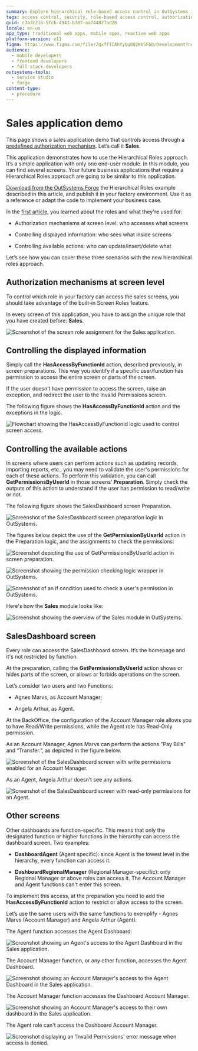```yaml
---
summary: Explore hierarchical role-based access control in OutSystems 11 (O11) through a sales application demo.
tags: access control, security, role-based access control, authorization, application development
guid: c3a3c216-5fcb-4943-b787-aa744827ad28
locale: en-us
app_type: traditional web apps, mobile apps, reactive web apps
platform-version: o11
figma: https://www.figma.com/file/ZqxffTIAhYyQg8Q2KbSFbb/Development?node-id=742:293
audience:
  - mobile developers
  - frontend developers
  - full stack developers
outsystems-tools:
  - service studio
  - forge
content-type:
  - procedure
---
```


# Sales application demo

This page shows a sales application demo that controls access through a [predefined authorization mechanism](hands-on.md). Let’s call it **Sales**.

This application demonstrates how to use the Hierarchical Roles approach. It’s a simple application with only one end-user module. In this module, you can find several screens. Your future business applications that require a Hierarchical Roles approach are going to be similar to this application.

<div class="info" markdown="1">

[Download from the OutSystems Forge](https://www.outsystems.com/forge/Component_Overview.aspx?ProjectId=8742) the Hierarchical Roles example described in this article, and publish it in your factory environment. Use it as a reference or adapt the code to implement your business case.

</div>

In the [first article](faq.md), you learned about the roles and what they're used for:

* Authorization mechanisms at screen level: who accesses what screens

* Controlling displayed information: who sees what inside screens

* Controlling available actions: who can update/insert/delete what

Let’s see how you can cover these three scenarios with the new hierarchical roles approach.


## Authorization mechanisms at screen level

To control which role in your factory can access the sales screens, you should take advantage of the built-in Screen Roles feature.

In every screen of this application, you have to assign the unique role that you have created before: **Sales**.

![Screenshot of the screen role assignment for the Sales application.](images/sales-role-ss.png "Sales Role Screen Assignment")

## Controlling the displayed information

Simply call the **HasAccessByFunctionId** action, described previously, in screen preparations. This way you identify if a specific user/function has permission to access the entire screen or parts of the screen.

If the user doesn’t have permission to access the screen, raise an exception, and redirect the user to the Invalid Permissions screen.

The following figure shows the **HasAccessByFunctionId** action and the exceptions in the logic.

![Flowchart showing the HasAccessByFunctionId logic used to control screen access.](images/hasaccessbyfunctionId-logic-ss.png "HasAccessByFunctionId Logic Flow")

## Controlling the available actions

In screens where users can perform actions such as updating records, importing reports, etc., you may need to validate the user's permissions for each of these actions. To perform this validation, you can call **GetPermissionsByUserId** in those screens’ **Preparation**. Simply check the outputs of this action to understand if the user has permission to read/write or not.

The following figure shows the SalesDashboard screen Preparation.

![Screenshot of the SalesDashboard screen preparation logic in OutSystems.](images/sales-dashboard-screen-preparation-ss.png "Sales Dashboard Screen Preparation Logic")

The figures below depict the use of the **GetPermissionByUserId** action in the Preparation logic, and the assignments to check the permissions:

![Screenshot depicting the use of GetPermissionsByUserId action in screen preparation.](images/getpermissionbyuserid-action-preparation-ss.png "GetPermissionsByUserId Action in Preparation")

![Screenshot showing the permission checking logic wrapper in OutSystems.](images/permission-checking-wrapper.png "Permission Checking Logic Wrapper")

![Screenshot of an if condition used to check a user's permission in OutSystems.](images/if-condition-check-users-permission-ss.png "If Condition to Check User's Permission")

Here's how the **Sales** module looks like:

![Screenshot showing the overview of the Sales module in OutSystems.](images/sales-module-overview-ss.png "Sales Module Overview")

## SalesDashboard screen

Every role can access the SalesDashboard screen. It’s the homepage and it's not restricted by function.

At the preparation, calling the **GetPermissionsByUserId** action shows or hides parts of the screen, or allows or forbids operations on the screen.

Let’s consider two users and two Functions:

* Agnes Marvs, as Account Manager;

* Angela Arthur, as Agent.

At the BackOffice, the configuration of the Account Manager role allows you to have Read/Write permissions, while the Agent role has Read-Only permission.

As an Account Manager, Agnes Marvs can perform the actions "Pay Bills" and “Transfer.”, as depicted in the figure below.

![Screenshot of the SalesDashboard screen with write permissions enabled for an Account Manager.](images/write-permission-example-screen.png "Write Permission Example Screen")

As an Agent, Angela Arthur doesn’t see any actions. 

![Screenshot of the SalesDashboard screen with read-only permissions for an Agent.](images/read-only-permission-example-screen.png "Read-Only Permission Example Screen")


## Other screens

Other dashboards are function-specific. This means that only the designated function or higher functions in the hierarchy can access the dashboard screen. Two examples:

* **DashboardAgent** (Agent specific): since Agent is the lowest level in the hierarchy, every function can access it.

* **DashboardRegionalManager** (Regional Manager-specific): only Regional Manager or above roles can access it. The Account Manager and Agent functions can't enter this screen.

To implement this access, at the preparation you need to add the **HasAccessByFunctionId** action to restrict or allow access to the screen.

Let’s use the same users with the same functions to exemplify - Agnes Marvs (Account Manager) and Angela Arthur (Agent).

The Agent function accesses the Agent Dashboard:

![Screenshot showing an Agent's access to the Agent Dashboard in the Sales application.](images/agent-dashboard-access-by-agent.png "Agent Dashboard Access by Agent")

The Account Manager function, or any other function, accesses the Agent Dashboard.

![Screenshot showing an Account Manager's access to the Agent Dashboard in the Sales application.](images/agent-dashboard-access-by-account-manager.png "Agent Dashboard Access by Account Manager")

The Account Manager function accesses the Dashboard Account Manager.

![Screenshot showing an Account Manager's access to their own dashboard in the Sales application.](images/account-manager-dashboard-access-by-account-manager.png "Account Manager Dashboard Access by Account Manager")

The Agent role can't access the Dashboard Account Manager. 

![Screenshot displaying an 'Invalid Permissions' error message when access is denied.](images/invalid-permissions-access-screen.png "Invalid Permissions Access Screen")
